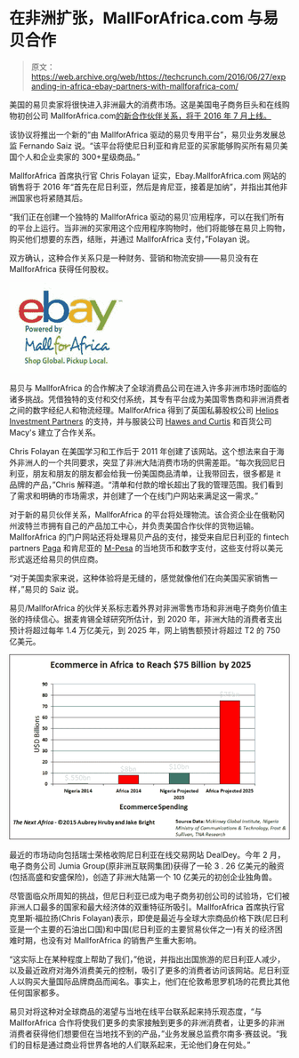# 在非洲扩张，MallForAfrica.com 与易贝合作

> 原文：<https://web.archive.org/web/https://techcrunch.com/2016/06/27/expanding-in-africa-ebay-partners-with-mallforafrica-com/>

美国的易贝卖家将很快进入非洲最大的消费市场。这是美国电子商务巨头和在线购物初创公司 MallforAfrica.com[的新合作伙伴关系，将于 2016 年 7 月上线。](https://web.archive.org/web/20230315095317/http://www.google.com/url?q=http%3A%2F%2Fwww.mallforafrica.com%2F&sa=D&sntz=1&usg=AFQjCNFGYR5VnCn25gB4OGriiZEzYVHeTg)

该协议将推出一个新的“由 MallforAfrica 驱动的易贝专用平台”，易贝业务发展总监 Fernando Saiz 说。“该平台将使尼日利亚和肯尼亚的买家能够购买所有易贝美国个人和企业卖家的 300+星级商品。”

MallforAfrica 首席执行官 Chris Folayan 证实，Ebay.MallforAfrica.com 网站的销售将于 2016 年“首先在尼日利亚，然后是肯尼亚，接着是加纳”，并指出其他非洲国家也将紧随其后。

“我们正在创建一个独特的 MallforAfrica 驱动的易贝’应用程序，可以在我们所有的平台上运行。当非洲的买家用这个应用程序购物时，他们将能够在易贝上购物，购买他们想要的东西，结账，并通过 MallforAfrica 支付，”Folayan 说。

双方确认，这种合作关系只是一种财务、营销和物流安排——易贝没有在 MallforAfrica 获得任何股权。

![EBAY.MFA](img/21cffa245a52ab6a86e7b703abfffc1b.png)

易贝与 MallforAfrica 的合作解决了全球消费品公司在进入许多非洲市场时面临的诸多挑战。凭借独特的支付和交付系统，其专有平台成为美国零售商和非洲消费者之间的数字经纪人和物流经理。MallforAfrica 得到了英国私募股权公司 [Helios Investment Partners](https://web.archive.org/web/20230315095317/http://www.google.com/url?q=http%3A%2F%2Fwww.heliosinvestment.com%2F&sa=D&sntz=1&usg=AFQjCNGmCUlbKQb6FHO0v9fRf20DHaVyyg) 的支持，并与服装公司 [Hawes and Curtis](https://web.archive.org/web/20230315095317/https://www.google.com/url?q=https%3A%2F%2Fwww.hawesandcurtis.com%2F&sa=D&sntz=1&usg=AFQjCNGmeSXMOGlaPaxTLS5_ekzQPwGGcg) 和百货公司 Macy's 建立了合作关系。

Chris Folayan 在美国学习和工作后于 2011 年创建了该网站。这个想法来自于海外非洲人的一个共同要求，突显了非洲大陆消费市场的供需差距。“每次我回尼日利亚，朋友和朋友的朋友都会给我一份美国商品清单，让我带回去，很多都是 it 品牌的产品，”Chris 解释道。“清单和付款的增长超出了我的管理范围。我们看到了需求和明确的市场需求，并创建了一个在线门户网站来满足这一需求。”

对于新的易贝伙伴关系，MallforAfrica 的平台将处理物流。该合资企业在俄勒冈州波特兰市拥有自己的产品加工中心，并负责美国合作伙伴的货物运输。MallforAfrica 的门户网站还将处理易贝产品的支付，接受来自尼日利亚的 fintech partners [Paga](https://web.archive.org/web/20230315095317/https://www.google.com/url?q=https%3A%2F%2Fwww.crunchbase.com%2Forganization%2Fpaga&sa=D&sntz=1&usg=AFQjCNEHKFFZ01k0s1-REm-y2pALDN5b3w) 和肯尼亚的 [M-Pesa](https://web.archive.org/web/20230315095317/http://www.google.com/url?q=http%3A%2F%2Fwww.safaricom.co.ke%2Fpersonal%2Fm-pesa&sa=D&sntz=1&usg=AFQjCNGQJ0qBCR9MDSOB7NfEzpF9T71zCA) 的当地货币和数字支付，这些支付将以美元形式返还给易贝的供应商。

“对于美国卖家来说，这种体验将是无缝的，感觉就像他们在向美国买家销售一样，”易贝的 Saiz 说。

易贝/MallforAfrica 的伙伴关系标志着外界对非洲零售市场和非洲电子商务价值主张的持续信心。据麦肯锡全球研究所估计，到 2020 年，非洲大陆的消费者支出预计将超过每年 1.4 万亿美元，到 2025 年，网上销售额预计将超过 T2 的 750 亿美元。

![AF.ECOM.CHART (1)](img/072167ed944a9d9d40dc38263d5594ff.png)

最近的市场动向包括瑞士荣格收购尼日利亚在线交易网站 DealDey。今年 2 月，电子商务公司 Jumia Group(原非洲互联网集团)获得了一轮 3 . 26 亿美元的融资(包括高盛和安盛保险)，创造了非洲大陆第一个 10 亿美元的初创企业独角兽。

尽管面临众所周知的挑战，但尼日利亚已成为电子商务初创公司的试验场，它们被非洲人口最多的国家和最大经济体的双重特征所吸引。MallforAfrica 首席执行官克里斯·福拉扬(Chris Folayan)表示，即使是最近与全球大宗商品价格下跌(尼日利亚是一个主要的石油出口国)和中国(尼日利亚的主要贸易伙伴之一)有关的经济困难时期，也没有对 MallforAfrica 的销售产生重大影响。

“这实际上在某种程度上帮助了我们，”他说，并指出出国旅游的尼日利亚人减少，以及最近政府对海外消费美元的控制，吸引了更多的消费者访问该网站。尼日利亚人以购买大量国际品牌商品而闻名。事实上，他们在伦敦希思罗机场的花费比其他任何国家都多。

易贝对将这种对全球商品的渴望与当地在线平台联系起来持乐观态度，“与 MallforAfrica 合作将使我们更多的卖家接触到更多的非洲消费者，让更多的非洲消费者获得他们想要但在当地找不到的产品，”业务发展总监费尔南多·赛兹说。“我们的目标是通过商业将世界各地的人们联系起来，无论他们身在何处。”